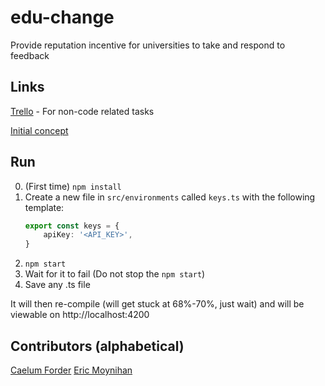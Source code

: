 # edu-change
Provide reputation incentive for universities to take and respond to feedback

## Links

[Trello](https://trello.com/b/pS4hy32F) - For non-code related tasks


[Initial concept](https://www.mindmeister.com/maps/public_map_shell/1188006260/edu-change?width=600&height=400&z=auto&t=20wnaR6osb&live_update=1)

## Run
0. (First time) `npm install`
1. Create a new file in `src/environments` called `keys.ts` with the following template:
    ```ts
    export const keys = {
        apiKey: '<API_KEY>',
    }
    ```
2. `npm start`
3. Wait for it to fail (Do not stop the `npm start`)
4. Save any .ts file

It will then re-compile (will get stuck at 68%-70%, just wait) and will be viewable on http://localhost:4200

## Contributors (alphabetical)
[Caelum Forder](https://github.com/CaelumF)
[Eric Moynihan](https://github.com/TooFiveFive)
